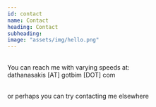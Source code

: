 ```yaml
---
id: contact
name: Contact
heading: Contact
subheading:
image: "assets/img/hello.png"
---
```


<br/>
You can reach me with varying speeds at: <br/>
<i class="fas fa-envelope"></i> dathanasakis [AT] gotbim [DOT] com<br/>

<br/>or perhaps you can try contacting me elsewhere <br/>

<a href="mailto: dathanasakis [AT] gotbim [DOT] com"  target="blank">
<i class="fas fa-envelope fa-2x"></i></a>
<a href="https://keybase.io/dimmu"  target="blank">
<i class="fab fa-keybase fa-2x"></i></a>
<a href="https://github.com/dimmu"  target="blank">
<i class="fab fa-github-square fa-2x"></i></a>
<a href="https://www.linkedin.com/in/dimitrios-athanasakis-aa537b4/"  target="blank">
<i class="fab fa-linkedin fa-2x"></i></a>
<a href="https://www.twitter.com/dimmu/"  target="blank">
<i class="fab fa-twitter fa-2x"></i></a>
